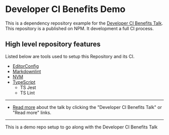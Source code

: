 # Developer CI Benefits Demo

This is a dependency repository example for the [Developer CI Benefits Talk](https://github.com/yowainwright/developer-ci-benefits).
This repository is a published on NPM. It development a full CI process.

## High level repository features

Listed below are tools used to setup this Repository and its CI.

- [EditorConfig](https://editorconfig.org/)
- [Markdownlint](https://github.com/markdownlint/markdownlint)
- [NVM](https://github.com/creationix/nvm)
- [TypeScript](http://www.typescriptlang.org/)
  - TS Jest
  - TS Lint

----

- [Read more](https://github.com/yowainwright/developer-ci-benefits) about the talk by clicking the "Developer CI Benefits Talk" or "Read more" links.

----

This is a demo repo setup to go along with the Developer CI Benefits Talk
